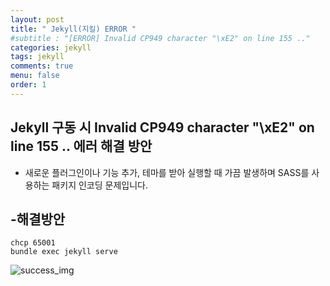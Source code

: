 ```yaml
---
layout: post
title: " Jekyll(지킬) ERROR "
#subtitle : "[ERROR] Invalid CP949 character "\xE2" on line 155 .."
categories: jekyll
tags: jekyll
comments: true
menu: false
order: 1
---
```

## Jekyll 구동 시 Invalid CP949 character "\xE2" on line 155 .. 에러 해결 방안
- 새로운 플러그인이나 기능 추가, 테마를 받아 실행할 때 가끔 발생하며 SASS를 사용하는 패키지 인코딩 문제입니다.

## -해결방안
```
chcp 65001
bundle exec jekyll serve
```
<img src="{{ site.baseurl }}/assets/images/20190131/success.jpg" title="success_img">

[git server example download]:   https://github.com/JuYoungYoo/spring-rest-api
[git client example download]:   https://github.com/JuYoungYoo/client-server
